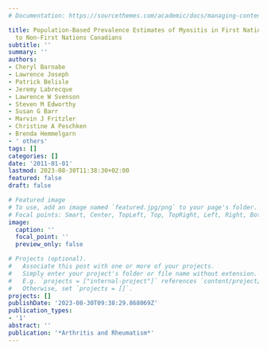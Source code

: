 ```yaml
---
# Documentation: https://sourcethemes.com/academic/docs/managing-content/

title: Population-Based Prevalence Estimates of Myositis in First Nations Relative
  to Non-First Nations Canadians
subtitle: ''
summary: ''
authors:
- Cheryl Barnabe
- Lawrence Joseph
- Patrick Belisle
- Jeremy Labrecque
- Lawrence W Svenson
- Steven M Edworthy
- Susan G Barr
- Marvin J Fritzler
- Christine A Peschken
- Brenda Hemmelgarn
- ' others'
tags: []
categories: []
date: '2011-01-01'
lastmod: 2023-08-30T11:38:30+02:00
featured: false
draft: false

# Featured image
# To use, add an image named `featured.jpg/png` to your page's folder.
# Focal points: Smart, Center, TopLeft, Top, TopRight, Left, Right, BottomLeft, Bottom, BottomRight.
image:
  caption: ''
  focal_point: ''
  preview_only: false

# Projects (optional).
#   Associate this post with one or more of your projects.
#   Simply enter your project's folder or file name without extension.
#   E.g. `projects = ["internal-project"]` references `content/project/deep-learning/index.md`.
#   Otherwise, set `projects = []`.
projects: []
publishDate: '2023-08-30T09:38:29.868069Z'
publication_types:
- '1'
abstract: ''
publication: '*Arthritis and Rheumatism*'
---
```

